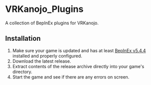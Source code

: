 # VRKanojo_Plugins
A collection of BepInEx plugins for VRKanojo.

## Installation
1. Make sure your game is updated and has at least [BepInEx v5.4.4](https://github.com/BepInEx/BepInEx) installed and properly configured.
2. Download the latest release.
3. Extract contents of the release archive directly into your game's directory.
4. Start the game and see if there are any errors on screen.
